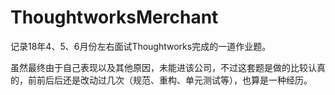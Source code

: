 # ThoughtworksMerchant
记录18年4、5、6月份左右面试Thoughtworks完成的一道作业题。

虽然最终由于自己表现以及其他原因，未能进该公司，不过这套题是做的比较认真的，前前后后还是改动过几次（规范、重构、单元测试等），也算是一种经历。
